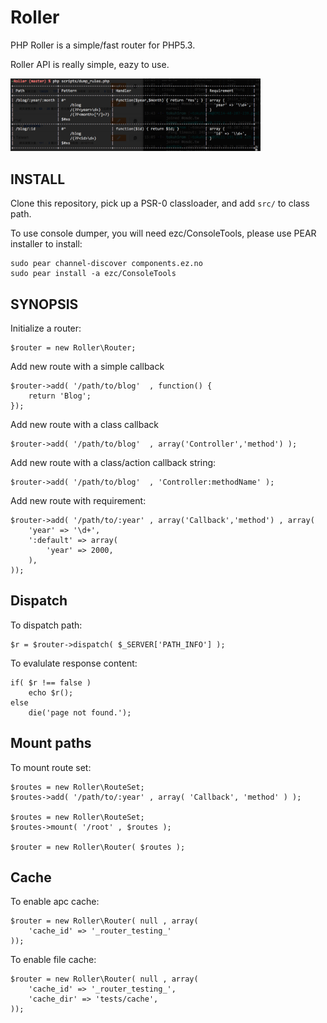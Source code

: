 Roller
======

PHP Roller is a simple/fast router for PHP5.3.

Roller API is really simple, eazy to use.

<img src="https://github.com/c9s/Roller/raw/master/misc/img1.png" width="400">

INSTALL
-------

Clone this repository, pick up a PSR-0 classloader, and add `src/` to
class path.

To use console dumper, you will need ezc/ConsoleTools, please use PEAR
installer to install:

    sudo pear channel-discover components.ez.no
    sudo pear install -a ezc/ConsoleTools

SYNOPSIS
--------

Initialize a router:

    $router = new Roller\Router;

Add new route with a simple callback

    $router->add( '/path/to/blog'  , function() { 
        return 'Blog';
    });

Add new route with a class callback

    $router->add( '/path/to/blog'  , array('Controller','method') );

Add new route with a class/action callback string:

    $router->add( '/path/to/blog'  , 'Controller:methodName' );

Add new route with requirement:

    $router->add( '/path/to/:year' , array('Callback','method') , array( 
        'year' => '\d+',
        ':default' => array(
            'year' => 2000,
        ),
    ));

Dispatch
--------
To dispatch path:

    $r = $router->dispatch( $_SERVER['PATH_INFO'] );

To evalulate response content:

    if( $r !== false )
        echo $r();
    else
        die('page not found.');


Mount paths
-----------

To mount route set:

    $routes = new Roller\RouteSet;
    $routes->add( '/path/to/:year' , array( 'Callback', 'method' ) );

    $routes = new Roller\RouteSet;
    $routes->mount( '/root' , $routes );

    $router = new Roller\Router( $routes );

Cache
-----

To enable apc cache:

    $router = new Roller\Router( null , array( 
        'cache_id' => '_router_testing_'
    ));
    
To enable file cache:

    $router = new Roller\Router( null , array( 
        'cache_id' => '_router_testing_',
        'cache_dir' => 'tests/cache',
    ));

